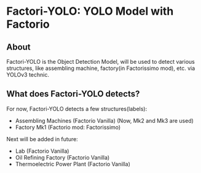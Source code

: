 # Factori-YOLO: YOLO Model with Factorio

## About

Factori-YOLO is the Object Detection Model, will be used to detect various structures, like assembling machine, factory(in Factorissimo mod), etc. via YOLOv3 technic.

## What does Factori-YOLO detects?

For now, Factori-YOLO detects a few structures(labels):

* Assembling Machines (Factorio Vanilla) (Now, Mk2 and Mk3 are used)
* Factory Mk1 (Factorio mod: Factorissimo)

Next will be added in future:

* Lab (Factorio Vanilla)
* Oil Refining Factory (Factorio Vanilla)
* Thermoelectric Power Plant (Factorio Vanilla)
